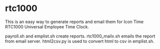 # rtc1000

This is an easy way to generate reports and email them for Icon Time RTC1000 Universal Employee Time Clock.

payroll.sh and emplist.sh create reports.
rtc1000_mailx.sh emails the report from email server.
html2csv.py is used to convert html to csv in emplist.sh.
